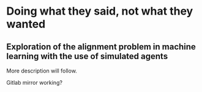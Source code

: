 # Doing what they said, not what they wanted
## Exploration of the alignment problem in machine learning with the use of simulated agents

More description will follow.

Gitlab mirror working?